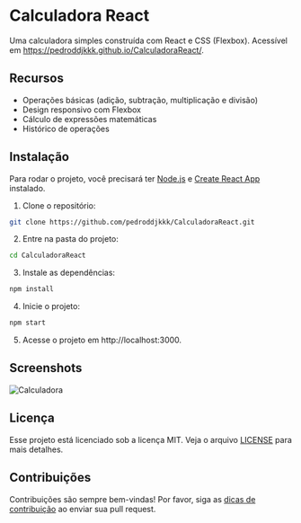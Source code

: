 # Calculadora React

Uma calculadora simples construída com React e CSS (Flexbox). Acessível em https://pedroddjkkk.github.io/CalculadoraReact/.

## Recursos
- Operações básicas (adição, subtração, multiplicação e divisão)
- Design responsivo com Flexbox
- Cálculo de expressões matemáticas
- Histórico de operações

## Instalação

Para rodar o projeto, você precisará ter [Node.js](https://nodejs.org/) e [Create React App](https://github.com/facebook/create-react-app) instalado.

1. Clone o repositório:
```bash
git clone https://github.com/pedroddjkkk/CalculadoraReact.git
```
2. Entre na pasta do projeto:
```bash
cd CalculadoraReact
```
3. Instale as dependências:
```bash
npm install
```
4. Inicie o projeto:
```bash
npm start
```
5. Acesse o projeto em http://localhost:3000.

## Screenshots

![Calculadora](https://raw.githubusercontent.com/pedroddjkkk/CalculadoraReact/main/showroom.png)

## Licença

Esse projeto está licenciado sob a licença MIT. Veja o arquivo [LICENSE](LICENSE) para mais detalhes.

## Contribuições

Contribuições são sempre bem-vindas! Por favor, siga as [dicas de contribuição](CONTRIBUTING.md) ao enviar sua pull request.
